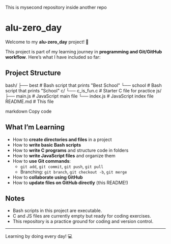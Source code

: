 This is mysecond repository inside another repo

 # alu-zero_day

Welcome to my **alu-zero_day** project! 🚀

This project is part of my learning journey in **programming and Git/GitHub workflow**. Here’s what I have included so far:

## Project Structure

bash/
├── best # Bash script that prints "Best School"
└── school # Bash script that prints "School"
c/
└── c_is_fun.c # Starter C file for practice
js/
├── main.js # JavaScript main file
└── index.js # JavaScript index file
README.md # This file

markdown
Copy code

## What I’m Learning

- How to **create directories and files** in a project
- How to **write basic Bash scripts**
- How to **write C programs** and structure code in folders
- How to **write JavaScript files** and organize them
- How to **use Git commands**:
  - `git add`, `git commit`, `git push`, `git pull`
  - Branching: `git branch`, `git checkout -b`, `git merge`
- How to **collaborate using GitHub**
- How to **update files on GitHub directly** (this README!)

## Notes

- Bash scripts in this project are executable.
- C and JS files are currently empty but ready for coding exercises.
- This repository is a practice ground for coding and version control.

---

Learning by doing every day! 💻
